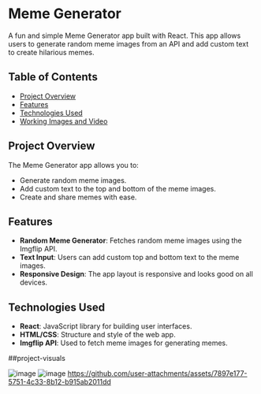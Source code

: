 # Meme Generator

A fun and simple Meme Generator app built with React. This app allows users to generate random meme images from an API and add custom text to create hilarious memes. 

## Table of Contents
- [Project Overview](#project-overview)
- [Features](#features)
- [Technologies Used](#technologies-used)
- [Working Images and Video](#project-visuals)


## Project Overview

The Meme Generator app allows you to:
- Generate random meme images.
- Add custom text to the top and bottom of the meme images.
- Create and share memes with ease.

## Features
- **Random Meme Generator**: Fetches random meme images using the Imgflip API.
- **Text Input**: Users can add custom top and bottom text to the meme images.
- **Responsive Design**: The app layout is responsive and looks good on all devices.

## Technologies Used

- **React**: JavaScript library for building user interfaces.
- **HTML/CSS**: Structure and style of the web app.
- **Imgflip API**: Used to fetch meme images for generating memes.

##project-visuals

![image](https://github.com/user-attachments/assets/5ee8ff10-8969-401d-a36e-3321b4df5b6e)
![image](https://github.com/user-attachments/assets/43574f01-3f26-4acf-9771-6bf9421681af)
https://github.com/user-attachments/assets/7897e177-5751-4c33-8b12-b915ab2011dd

